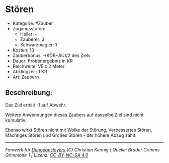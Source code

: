 # Stören

- Kategorie: #Zauber
- Zugangsstufen:
  - Heiler: -
  - Zauberer: 3
  - Schwarzmagier: 1
- Kosten: 10
- Zauberbonus: -(KÖR+AU)/2 des Ziels
- Dauer: Probenergebnis in KR
- Reichweite: VE x 2 Meter
- Abklingzeit: 1 KR
- Art: Zaubern

## Beschreibung:

Das Ziel erhält -1 auf Abwehr.

Weitere Anwendungen dieses Zaubers auf dasselbe Ziel sind nicht kumulativ.

Ebenso wirkt Stören nicht mit Wolke der Störung, Verbessertes Stören, Mächtiges Stören und Großes Stören - der höhere Abzug zählt.

---

_Fanwerk für [Dungeonslayers](https://www.dungeonslayers.net/) (C) Christian Kennig | Quelle: Bruder Grimms Grimmoire 1 | Lizenz: [CC-BY-NC-SA 4.0](https://creativecommons.org/licenses/by-nc-sa/4.0/deed.de)_
